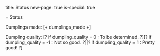 title: Status
new-page: true
is-special: true

= Status

Dumplings made: [+ dumplings_made +]

Dumpling quality: [? if dumpling_quality = 0 : To be determined. ?][? if dumpling_quality = -1 : Not so good. ?][? if dumpling_quality = 1 : Pretty good! ?]
